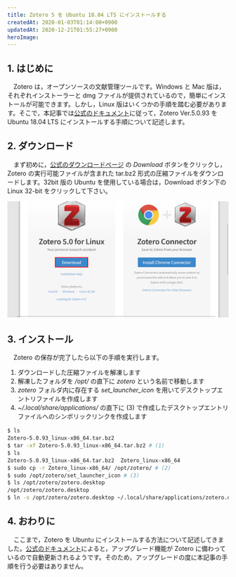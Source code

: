 ```yaml
---
title: Zotero 5 を Ubuntu 18.04 LTS にインストールする
createdAt: 2020-01-03T01:14:00+0900
updatedAt: 2020-12-21T01:55:27+0900
heroImage: 
---
```


## 1. はじめに

　Zotero は，オープンソースの文献管理ツールです。Windows と Mac 版は，それぞれインストーラーと dmg ファイルが提供されているので，簡単にインストールが可能できます。しかし，Linux 版はいくつかの手順を踏む必要があります。そこで，本記事では[公式のドキュメント](https://www.zotero.org/support/installation)に従って，Zotero Ver.5.0.93 を Ubuntu 18.04 LTS にインストールする手順について記述します。

## 2. ダウンロード

　まず初めに，[公式のダウンロードページ](https://www.zotero.org/download/) の *Download* ボタンをクリックし，Zotero の実行可能ファイルが含まれた tar.bz2 形式の圧縮ファイルをダウンロードします。32bit 版の Ubuntu を使用している場合は，Download ボタン下の Linux 32-bit をクリックして下さい。

![Zotero Download Page](b3fe65578ca119b95d165b1ad68aef7a.png)

## 3. インストール

　Zotero の保存が完了したら以下の手順を実行します。

1. ダウンロードした圧縮ファイルを解凍します  
2. 解凍したフォルダを */opt/* の直下に *zotero* という名前で移動します  
3. *zotero* フォルダ内に存在する *set_launcher_icon* を用いてデスクトップエントリファイルを作成します  
4. *~/.local/share/applications/* の直下に (3) で作成したデスクトップエントリファイルへのシンボリックリンクを作成します

```bash
$ ls
Zotero-5.0.93_linux-x86_64.tar.bz2
$ tar -xf Zotero-5.0.93_linux-x86_64.tar.bz2 # (1)
$ ls
Zotero-5.0.93_linux-x86_64.tar.bz2  Zotero_linux-x86_64
$ sudo cp -r Zotero_linux-x86_64/ /opt/zotero/ # (2)
$ sudo /opt/zotero/set_launcher_icon # (3)
$ ls /opt/zotero/zotero.desktop
/opt/zotero/zotero.desktop
$ ln -s /opt/zotero/zotero.desktop ~/.local/share/applications/zotero.desktop # (4)
```

## 4. おわりに

　ここまで，Zotero を Ubuntu にインストールする方法について記述してきました。[公式のドキュメント](https://www.zotero.org/support/installation)によると，アップグレード機能が Zotero に備わっているので自動更新されるようです。そのため，アップグレードの度に本記事の手順を行う必要はありません。